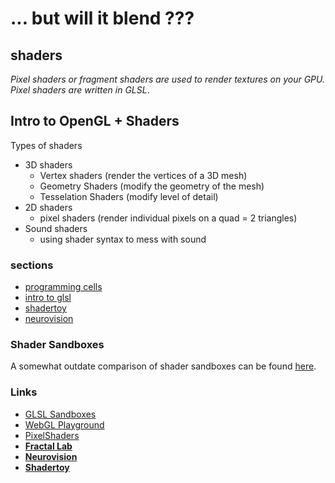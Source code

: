 # ... but will it blend ???
## shaders

*Pixel shaders or fragment shaders are used to render textures on your GPU.  
Pixel shaders are written in GLSL*.

## Intro to OpenGL + Shaders #

Types of shaders

* 3D shaders
  * Vertex shaders (render the vertices of a 3D mesh)
  * Geometry Shaders (modify the geometry of the mesh)
  *  Tesselation Shaders (modify level of detail)
* 2D shaders
  * pixel shaders (render individual pixels on a quad = 2 triangles)
* Sound shaders
  * using shader syntax to mess with sound


### sections

* [programming cells](bwib-2-1)
* [intro to glsl](bwib-2-2)
* [shadertoy](bwib-2-3)
* [neurovision](bwib-2-4)

### Shader Sandboxes ###

A somewhat outdate comparison of shader sandboxes can be found [here](http://perceptify.com/neurovision/2013/05/01/shader-sandboxes-compared/).

### Links

* [GLSL Sandboxes](http://glsl.heroku.com/)
* [WebGL Playground](http://webglplayground.net/)
* [PixelShaders](http://pixelshaders.com/)
* **[Fractal Lab](http://hirnsohle.de/test/fractalLab/)**
* **[Neurovision](http://perceptify.com/neurovision/)**
* **[Shadertoy](http://shadertoy.com/)**
